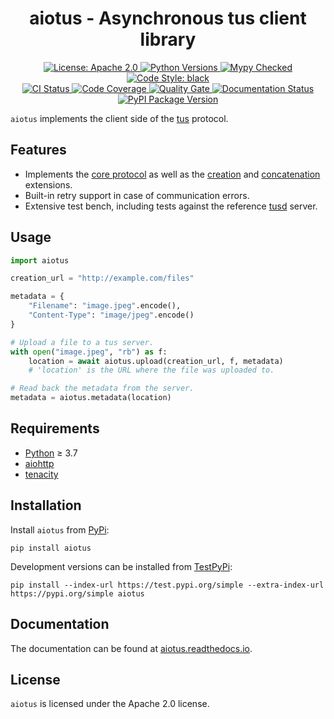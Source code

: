 <h1 align="center">aiotus - Asynchronous tus client library</h1>

<div align="center">
  <a href="https://opensource.org/licenses/Apache-2.0">
    <img alt="License: Apache 2.0" src="https://img.shields.io/badge/license-Apache%202.0-blue.svg?style=flat-square">
  </a>
  <a href="https://www.python.org">
    <img alt="Python Versions" src="https://img.shields.io/pypi/pyversions/aiotus?style=flat-square">
  </a>
  <a href="http://mypy-lang.org">
    <img alt="Mypy Checked" src="https://img.shields.io/badge/mypy-checked-blue.svg?style=flat-square">
  </a>
  <a href="https://black.readthedocs.io">
    <img alt="Code Style: black" src="https://img.shields.io/badge/code%20style-black-000000.svg?style=flat-square">
  </a>
</div>
<div align="center">
  <a href="https://github.com/JenSte/aiotus/actions">
    <img alt="CI Status" src="https://img.shields.io/github/workflow/status/JenSte/aiotus/Continuous Integration?style=flat-square">
  </a>
  <a href="https://codecov.io/gh/JenSte/aiotus">
    <img alt="Code Coverage" src="https://img.shields.io/codecov/c/github/JenSte/aiotus?style=flat-square">
  </a>
  <a href="https://sonarcloud.io/dashboard?id=JenSte_aiotus">
    <img alt="Quality Gate" src="https://img.shields.io/sonar/quality_gate/JenSte_aiotus?server=https%3A%2F%2Fsonarcloud.io&style=flat-square">
  </a>
  <a href="https://aiotus.readthedocs.io/en/latest">
    <img alt="Documentation Status" src="https://img.shields.io/readthedocs/aiotus?style=flat-square">
  </a>
  <a href="https://pypi.org/project/aiotus">
    <img alt="PyPI Package Version" src="https://img.shields.io/pypi/v/aiotus?style=flat-square">
  </a>
</div>

``aiotus`` implements the client side of the [tus](https://tus.io) protocol.

## Features

* Implements the [core protocol](https://tus.io/protocols/resumable-upload.html#core-protocol) as
  well as the [creation](https://tus.io/protocols/resumable-upload.html#creation)
  and [concatenation](https://tus.io/protocols/resumable-upload.html#concatenation) extensions.
* Built-in retry support in case of communication errors.
* Extensive test bench, including tests against the reference [tusd](https://github.com/tus/tusd) server.

## Usage

```python
import aiotus

creation_url = "http://example.com/files"

metadata = {
    "Filename": "image.jpeg".encode(),
    "Content-Type": "image/jpeg".encode()
}

# Upload a file to a tus server.
with open("image.jpeg", "rb") as f:
    location = await aiotus.upload(creation_url, f, metadata)
    # 'location' is the URL where the file was uploaded to.

# Read back the metadata from the server.
metadata = aiotus.metadata(location)
```

## Requirements

* [Python](https://www.python.org) ≥ 3.7
* [aiohttp](https://pypi.org/project/aiohttp)
* [tenacity](https://pypi.org/project/tenacity)

## Installation

Install ``aiotus`` from [PyPi](https://pypi.org/project/aiotus):

```
pip install aiotus
```

Development versions can be installed from [TestPyPi](https://test.pypi.org/project/aiotus):

```
pip install --index-url https://test.pypi.org/simple --extra-index-url https://pypi.org/simple aiotus
```

## Documentation

The documentation can be found at [aiotus.readthedocs.io](https://aiotus.readthedocs.io/en/latest).


## License

``aiotus`` is licensed under the Apache 2.0 license.
